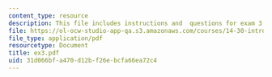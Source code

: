 ```yaml
---
content_type: resource
description: This file includes instructions and  questions for exam 3 of the course.
file: https://ol-ocw-studio-app-qa.s3.amazonaws.com/courses/14-30-introduction-to-statistical-method-in-economics-spring-2006/31d066bfa470d12bf26ebcfa66ea72c4_ex3.pdf
file_type: application/pdf
resourcetype: Document
title: ex3.pdf
uid: 31d066bf-a470-d12b-f26e-bcfa66ea72c4
---
```

